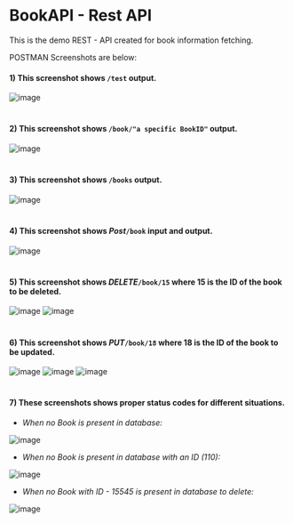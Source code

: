 # BookAPI - Rest API 
This is the demo REST - API created for book information fetching.

POSTMAN Screenshots are below:
#### 1) This screenshot shows ```/test``` output.
![image](https://user-images.githubusercontent.com/42168454/114469479-1983b000-9ba2-11eb-902f-409d1941abc9.png)


#
#### 2) This screenshot shows ```/book/"a specific BookID"``` output.
![image](https://user-images.githubusercontent.com/42168454/114473527-44253700-9ba9-11eb-8a3e-c336df639735.png)

#
#### 3) This screenshot shows ```/books``` output.
![image](https://user-images.githubusercontent.com/42168454/114473580-6323c900-9ba9-11eb-9fbc-f63555bbd83a.png)

#
#### 4) This screenshot shows ***Post***```/book``` input and output.
![image](https://user-images.githubusercontent.com/42168454/114489619-4ba80880-9bc8-11eb-84eb-d5bfe5c0e631.png)

#
#### 5) This screenshot shows ***DELETE***```/book/15``` where 15 is the ID of the book to be deleted.

![image](https://user-images.githubusercontent.com/42168454/114492060-9c216500-9bcc-11eb-8e64-4d91933b2d1a.png)
![image](https://user-images.githubusercontent.com/42168454/114491948-641a2200-9bcc-11eb-903f-8dc149b27fdd.png)

#
#### 6) This screenshot shows ***PUT***```/book/18``` where 18 is the ID of the book to be updated.

![image](https://user-images.githubusercontent.com/42168454/114493764-f839b880-9bcf-11eb-9234-bc4063afcc6c.png)
![image](https://user-images.githubusercontent.com/42168454/114494026-772ef100-9bd0-11eb-904f-abec31d9a081.png)
![image](https://user-images.githubusercontent.com/42168454/114494065-84e47680-9bd0-11eb-8929-7295a7f4dbdf.png)

#
#### 7) These screenshots shows proper status codes for different situations.
- _When no Book is present in database:_

![image](https://user-images.githubusercontent.com/42168454/114566421-1979c380-9c27-11eb-9d0a-1143bc66529e.png)

- _When no Book is present in database with an ID (110):_

![image](https://user-images.githubusercontent.com/42168454/114571299-695a8980-9c2b-11eb-96bb-87f3c3d859a2.png)

- _When no Book with ID - 15545 is present in database to delete:_

![image](https://user-images.githubusercontent.com/42168454/114602095-12fd4300-9c4b-11eb-82e6-ebd73cfa21f1.png)

